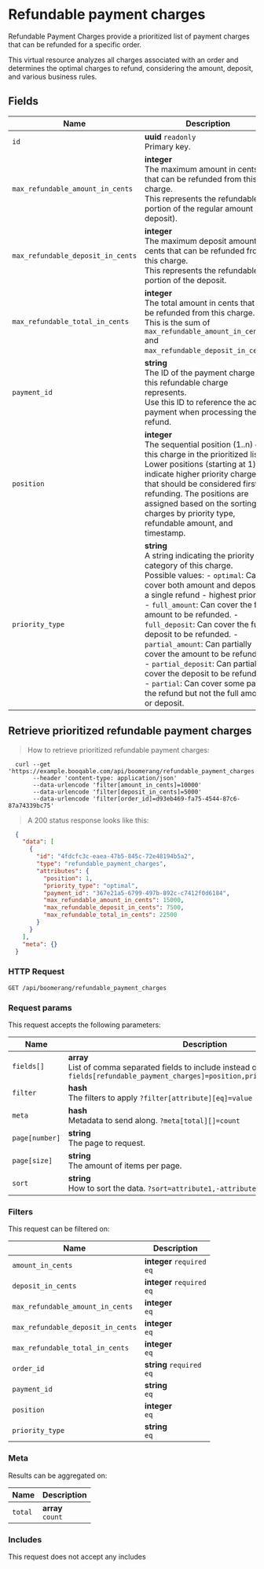 # Refundable payment charges

Refundable Payment Charges provide a prioritized list of payment charges that can be refunded for a specific order.

This virtual resource analyzes all charges associated with an order and determines the optimal charges to refund,
considering the amount, deposit, and various business rules.

## Fields

 Name | Description
-- | --
`id` | **uuid** `readonly`<br>Primary key.
`max_refundable_amount_in_cents` | **integer** <br>The maximum amount in cents that can be refunded from this charge.<br>This represents the refundable portion of the regular amount (not deposit). 
`max_refundable_deposit_in_cents` | **integer** <br>The maximum deposit amount in cents that can be refunded from this charge.<br>This represents the refundable portion of the deposit. 
`max_refundable_total_in_cents` | **integer** <br>The total amount in cents that can be refunded from this charge.<br>This is the sum of `max_refundable_amount_in_cents` and `max_refundable_deposit_in_cents`. 
`payment_id` | **string** <br>The ID of the payment charge that this refundable charge represents.<br>Use this ID to reference the actual payment when processing the refund. 
`position` | **integer** <br>The sequential position (1..n) of this charge in the prioritized list.<br>Lower positions (starting at 1) indicate higher priority charges that should be considered first for refunding. The positions are assigned based on the sorting of charges by priority type, refundable amount, and timestamp. 
`priority_type` | **string** <br>A string indicating the priority category of this charge.<br>Possible values: - `optimal`: Can cover both amount and deposit in a single refund - highest priority. - `full_amount`: Can cover the full amount to be refunded. - `full_deposit`: Can cover the full deposit to be refunded. - `partial_amount`: Can partially cover the amount to be refunded. - `partial_deposit`: Can partially cover the deposit to be refunded. - `partial`: Can cover some part of the refund but not the full amount or deposit. 


## Retrieve prioritized refundable payment charges


> How to retrieve prioritized refundable payment charges:

```shell
  curl --get 'https://example.booqable.com/api/boomerang/refundable_payment_charges'
       --header 'content-type: application/json'
       --data-urlencode 'filter[amount_in_cents]=10000'
       --data-urlencode 'filter[deposit_in_cents]=5000'
       --data-urlencode 'filter[order_id]=d93eb469-fa75-4544-87c6-87a74339bc75'
```

> A 200 status response looks like this:

```json
  {
    "data": [
      {
        "id": "4fdcfc3c-eaea-47b5-845c-72e48194b5a2",
        "type": "refundable_payment_charges",
        "attributes": {
          "position": 1,
          "priority_type": "optimal",
          "payment_id": "367e21a5-6799-497b-892c-c7412f0d6184",
          "max_refundable_amount_in_cents": 15000,
          "max_refundable_deposit_in_cents": 7500,
          "max_refundable_total_in_cents": 22500
        }
      }
    ],
    "meta": {}
  }
```

### HTTP Request

`GET /api/boomerang/refundable_payment_charges`

### Request params

This request accepts the following parameters:

Name | Description
-- | --
`fields[]` | **array** <br>List of comma separated fields to include instead of the default fields. `?fields[refundable_payment_charges]=position,priority_type,payment_id`
`filter` | **hash** <br>The filters to apply `?filter[attribute][eq]=value`
`meta` | **hash** <br>Metadata to send along. `?meta[total][]=count`
`page[number]` | **string** <br>The page to request.
`page[size]` | **string** <br>The amount of items per page.
`sort` | **string** <br>How to sort the data. `?sort=attribute1,-attribute2`


### Filters

This request can be filtered on:

Name | Description
-- | --
`amount_in_cents` | **integer** `required`<br>`eq`
`deposit_in_cents` | **integer** `required`<br>`eq`
`max_refundable_amount_in_cents` | **integer** <br>`eq`
`max_refundable_deposit_in_cents` | **integer** <br>`eq`
`max_refundable_total_in_cents` | **integer** <br>`eq`
`order_id` | **string** `required`<br>`eq`
`payment_id` | **string** <br>`eq`
`position` | **integer** <br>`eq`
`priority_type` | **string** <br>`eq`


### Meta

Results can be aggregated on:

Name | Description
-- | --
`total` | **array** <br>`count`


### Includes

This request does not accept any includes